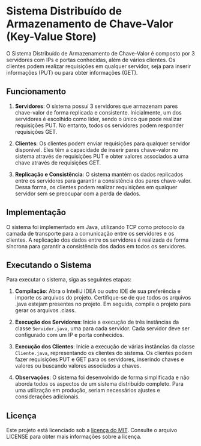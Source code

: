 # Sistema Distribuído de Armazenamento de Chave-Valor (Key-Value Store)

O Sistema Distribuído de Armazenamento de Chave-Valor é composto por 3 servidores com IPs e portas conhecidas, além de vários clientes. Os clientes podem realizar requisições em qualquer servidor, seja para inserir informações (PUT) ou para obter informações (GET).

## Funcionamento

1. **Servidores**: O sistema possui 3 servidores que armazenam pares chave-valor de forma replicada e consistente. Inicialmente, um dos servidores é escolhido como líder, sendo o único que pode realizar requisições PUT. No entanto, todos os servidores podem responder requisições GET.

2. **Clientes**: Os clientes podem enviar requisições para qualquer servidor disponível. Eles têm a capacidade de inserir pares chave-valor no sistema através de requisições PUT e obter valores associados a uma chave através de requisições GET.

3. **Replicação e Consistência**: O sistema mantém os dados replicados entre os servidores para garantir a consistência dos pares chave-valor. Dessa forma, os clientes podem realizar requisições em qualquer servidor sem se preocupar com a perda de dados.

## Implementação

O sistema foi implementado em Java, utilizando TCP como protocolo da camada de transporte para a comunicação entre os servidores e os clientes. A replicação dos dados entre os servidores é realizada de forma síncrona para garantir a consistência dos dados em todos os servidores.

## Executando o Sistema

Para executar o sistema, siga as seguintes etapas:

1. **Compilação**: Abra o IntelliJ IDEA ou outro IDE de sua preferência e importe os arquivos do projeto. Certifique-se de que todos os arquivos .java estejam presentes no projeto. Em seguida, compile o projeto para gerar os arquivos .class.

2. **Execução dos Servidores**: Inicie a execução de três instâncias da classe `Servidor.java`, uma para cada servidor. Cada servidor deve ser configurado com um IP e porta conhecidos.

3. **Execução dos Clientes**: Inicie a execução de várias instâncias da classe `Cliente.java`, representando os clientes do sistema. Os clientes podem fazer requisições PUT e GET para os servidores, inserindo chaves e valores ou buscando valores associados a chaves.

4. **Observações**: O sistema foi desenvolvido de forma simplificada e não aborda todos os aspectos de um sistema distribuído completo. Para uma utilização em produção, seriam necessários ajustes e considerações adicionais.

## Licença

Este projeto está licenciado sob a [licença do MIT](https://opensource.org/licenses/MIT). Consulte o arquivo LICENSE para obter mais informações sobre a licença.
